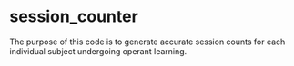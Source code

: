 # session_counter
The purpose of this code is to generate accurate session counts for each individual subject undergoing operant learning.
